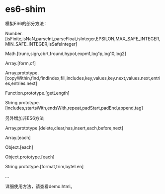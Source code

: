 # es6-shim

模拟ES6的部分方法：

Number.[isFinite,isNaN,parseInt,parseFloat,isInteger,EPSILON,MAX_SAFE_INTEGER,MIN_SAFE_INTEGER,isSafeInteger]

Math.[trunc,sign,cbrt,fround,hypot,expm1,log1p,log10,log2]

Array.[form,of]

Array.prototype.[copyWithin,find,findIndex,fill,includes,key,values,key.next,values.next,entries,entries.next]

Function.prototype.[getLength]

String.prototype.[includes,startsWith,endsWith,repeat,padStart,padEnd,append,tag]

另外增加非ES6方法

Array.prototype.[delete,clear,has,insert,each,before,next]

Array.[each]

Object.[each]

Object.prototype.[each]

String.prototype.[format,trim,byteLen]

...

详细使用方法，请查看demo.html。
